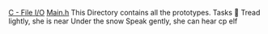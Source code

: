 [C - File I/O](0x15-file_io)
[Main.h](./main.h) This Directory contains all the prototypes.
Tasks :page_with_curl:
Tread lightly, she is near
Under the snow
Speak gently, she can hear
cp
elf
